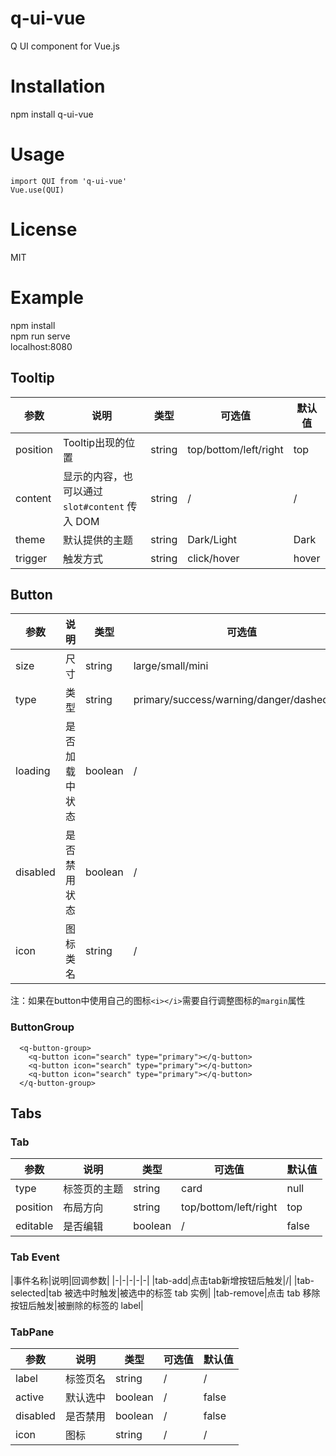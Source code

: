 # q-ui-vue

Q UI component for Vue.js

# Installation
npm install q-ui-vue

# Usage
```
import QUI from 'q-ui-vue'  
Vue.use(QUI)
```

# License
MIT

# Example
npm install  
npm run serve  
localhost:8080

## Tooltip
|参数|说明|类型|可选值|默认值|
|-|-|-|-|-|
|position|Tooltip出现的位置|string|top/bottom/left/right|top|
|content|显示的内容，也可以通过 `slot#content` 传入 DOM| string | / | / |
|theme|默认提供的主题|string|Dark/Light|Dark|
|trigger|触发方式|string|click/hover|hover|

## Button
|参数|说明|类型|可选值|默认值|
|-|-|-|-|-|
|size|尺寸|string|large/small/mini|/|
|type|类型|string|primary/success/warning/danger/dashed/text|/|
|loading|是否加载中状态|boolean|/|false|
|disabled|是否禁用状态|boolean|/|false|
|icon|图标类名|string|/|/|

注：如果在button中使用自己的图标`<i></i>`需要自行调整图标的`margin`属性

### ButtonGroup
```
  <q-button-group>
    <q-button icon="search" type="primary"></q-button>
    <q-button icon="search" type="primary"></q-button>
    <q-button icon="search" type="primary"></q-button>
  </q-button-group>
```

## Tabs
### Tab
|参数|说明|类型|可选值|默认值|
|-|-|-|-|-|
|type|标签页的主题|string|card|null|
|position|布局方向|string|top/bottom/left/right|top|
|editable|是否编辑|boolean|/|false|
### Tab Event
|事件名称|说明|回调参数|
|-|-|-|-|-|
|tab-add|点击tab新增按钮后触发|/|
|tab-selected|tab 被选中时触发|被选中的标签 tab 实例|
|tab-remove|点击 tab 移除按钮后触发|被删除的标签的 label|
### TabPane
|参数|说明|类型|可选值|默认值|
|-|-|-|-|-|
|label|标签页名|string|/|/|
|active|默认选中|boolean|/|false|
|disabled|是否禁用|boolean|/|false|
|icon|图标|string|/|/|